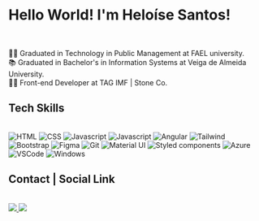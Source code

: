 # Hello World! I'm Heloíse Santos!

<div>
  <br/>
  <p>
    👩‍🎓 Graduated in Technology in Public Management at FAEL university.<br/>
    📚 Graduated in Bachelor's in Information Systems at Veiga de Almeida University.<br/>
    👩‍💻 Front-end Developer at TAG IMF | Stone Co.<br/>
  </p>
</div>

## Tech Skills

<div style="display: inline_block">
  <br>
  <img src="https://img.shields.io/badge/HTML5-20232A?style=for-the-badge&logo=html5&logoColor=DD4B25" alt="HTML">
  <img src="https://img.shields.io/badge/CSS3-20232A?style=for-the-badge&logo=css3&logoColor=0070B8" alt="CSS">
  <img src="https://img.shields.io/badge/JavaScript-20232A?style=for-the-badge&logo=javascript&logoColor=EFD81D" alt="Javascript">
  <img src="https://img.shields.io/badge/jQuery-20232A?style=for-the-badge&logo=jQuery&logoColor=0865A7" alt="Javascript">
  <img src="https://img.shields.io/badge/Angular-20232A?style=for-the-badge&logo=angular&logoColor=BD002E" alt="Angular">
  <img src="https://img.shields.io/badge/Tailwind_CSS-20232A?style=for-the-badge&logo=tailwind-css&logoColor=39ABAA" alt="Tailwind">
  <img src="https://img.shields.io/badge/Bootstrap-20232A?style=for-the-badge&logo=bootstrap&logoColor=58407E" alt="Bootstrap">
  <img src="https://img.shields.io/badge/Figma-20232A?style=for-the-badge&logo=figma&logoColor=19B6F6" alt="Figma">
  <img src="https://img.shields.io/badge/Git-20232A?style=for-the-badge&logo=git&logoColor=E84D31" alt="Git">
  <img src="https://img.shields.io/badge/Material--UI-20232A?style=for-the-badge&logo=material-ui&logoColor=white" alt="Material UI">
  <img src="https://img.shields.io/badge/styled--components-20232A?style=for-the-badge&logo=styled-components&logoColor=DC9DD7" alt="Styled components">
  <img src="https://img.shields.io/badge/Azure_DevOps-20232A?style=for-the-badge&logo=azure-devops&logoColor=0085CF" alt="Azure">
  <img src="https://img.shields.io/badge/Visual_Studio_Code-20232A?style=for-the-badge&logo=visual%20studio%20code&logoColor=0076C6" alt="VSCode">
  <img src="https://img.shields.io/badge/Windows-20232A?style=for-the-badge&logo=windows&logoColor=0073CC" alt="Windows">
</div>

## Contact | Social Link

<div>
  <br>
  <a href="mailto:heloise.hssantos@gmail.com">
    <img src="https://img.shields.io/badge/Gmail-20232A?style=for-the-badge&logo=gmail&logoColor=E34133" target="_blank">
  </a>
  <a href="https://www.linkedin.com/in/heloisesantos" target="_blank">
    <img src="https://img.shields.io/badge/-LinkedIn-20232A?style=for-the-badge&logo=linkedin&logoColor=0072AD" target="_blank">
  </a>
</div>
